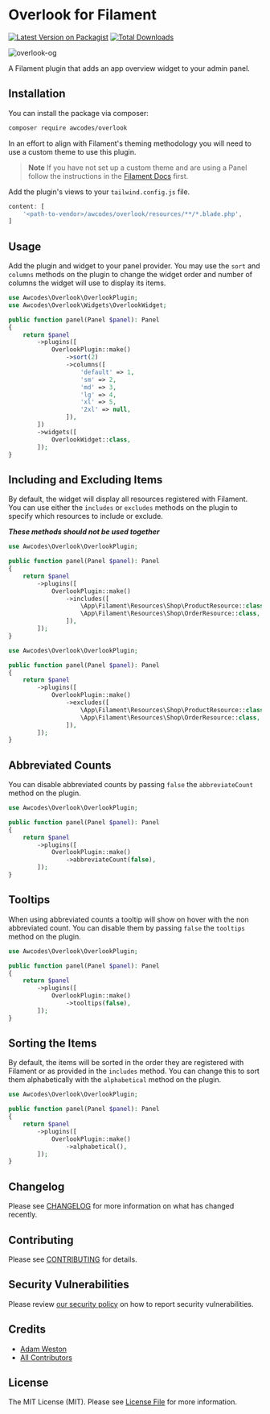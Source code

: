 # Overlook for Filament

[![Latest Version on Packagist](https://img.shields.io/packagist/v/awcodes/overlook.svg?style=flat-square)](https://packagist.org/packages/awcodes/overlook)
[![Total Downloads](https://img.shields.io/packagist/dt/awcodes/overlook.svg?style=flat-square)](https://packagist.org/packages/awcodes/overlook)

![overlook-og](https://github.com/awcodes/overlook/assets/3596800/d628e529-f787-46fe-a7ac-fafb2e42d140)

A Filament plugin that adds an app overview widget to your admin panel.

## Installation

You can install the package via composer:

```bash
composer require awcodes/overlook
```

In an effort to align with Filament's theming methodology you will need to use a custom theme to use this plugin.

> **Note**
> If you have not set up a custom theme and are using a Panel follow the instructions in the [Filament Docs](https://filamentphp.com/docs/3.x/panels/themes#creating-a-custom-theme) first.

Add the plugin's views to your `tailwind.config.js` file.

```js
content: [
    '<path-to-vendor>/awcodes/overlook/resources/**/*.blade.php',
]
```

## Usage

Add the plugin and widget to your panel provider. You may use the `sort` and `columns` methods on the plugin to change the widget order and number of columns the widget will use to display its items.

```php
use Awcodes\Overlook\OverlookPlugin;
use Awcodes\Overlook\Widgets\OverlookWidget;

public function panel(Panel $panel): Panel
{
    return $panel
        ->plugins([
            OverlookPlugin::make()
                ->sort(2)
                ->columns([
                    'default' => 1,
                    'sm' => 2,
                    'md' => 3,
                    'lg' => 4,
                    'xl' => 5,
                    '2xl' => null,
                ]),
        ])
        ->widgets([
            OverlookWidget::class,
        ]);
}      
```

## Including and Excluding Items

By default, the widget will display all resources registered with Filament. You can use either the `includes` or `excludes` methods on the plugin to specify which resources to include or exclude.

***These methods should not be used together***

```php
use Awcodes\Overlook\OverlookPlugin;

public function panel(Panel $panel): Panel
{
    return $panel
        ->plugins([
            OverlookPlugin::make()
                ->includes([
                    \App\Filament\Resources\Shop\ProductResource::class,
                    \App\Filament\Resources\Shop\OrderResource::class,
                ]),
        ]);
}      
```

```php
use Awcodes\Overlook\OverlookPlugin;

public function panel(Panel $panel): Panel
{
    return $panel
        ->plugins([
            OverlookPlugin::make()
                ->excludes([
                    \App\Filament\Resources\Shop\ProductResource::class,
                    \App\Filament\Resources\Shop\OrderResource::class,
                ]),
        ]);
}      
```

## Abbreviated Counts

You can disable abbreviated counts by passing `false` the `abbreviateCount` method on the plugin.

```php
use Awcodes\Overlook\OverlookPlugin;

public function panel(Panel $panel): Panel
{
    return $panel
        ->plugins([
            OverlookPlugin::make()
                ->abbreviateCount(false),
        ]);
}      
```

## Tooltips

When using abbreviated counts a tooltip will show on hover with the non abbreviated count. You can disable them by passing `false` the `tooltips` method on the plugin.

```php
use Awcodes\Overlook\OverlookPlugin;

public function panel(Panel $panel): Panel
{
    return $panel
        ->plugins([
            OverlookPlugin::make()
                ->tooltips(false),
        ]);
}
```

## Sorting the Items

By default, the items will be sorted in the order they are registered with Filament or as provided in the `includes` method. You can change this to sort them alphabetically with the `alphabetical` method on the plugin.

```php
use Awcodes\Overlook\OverlookPlugin;

public function panel(Panel $panel): Panel
{
    return $panel
        ->plugins([
            OverlookPlugin::make()
                ->alphabetical(),
        ]);
}      
```

## Changelog

Please see [CHANGELOG](CHANGELOG.md) for more information on what has changed recently.

## Contributing

Please see [CONTRIBUTING](.github/CONTRIBUTING.md) for details.

## Security Vulnerabilities

Please review [our security policy](../../security/policy) on how to report security vulnerabilities.

## Credits

- [Adam Weston](https://github.com/awcodes)
- [All Contributors](../../contributors)

## License

The MIT License (MIT). Please see [License File](LICENSE.md) for more information.
